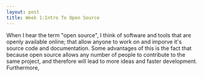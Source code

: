 ```yaml
---
layout: post
title: Week 1:Intro To Open Source
---
```



When I hear the term "open source", I think of software and tools that are openly available online; that allow anyone to work on and imporve it's source code and documentation. 
Some advantages of this is the fact that because open source allows any number of people to contribute to the same project, and therefore will lead to more ideas and faster development. Furthermore, 
